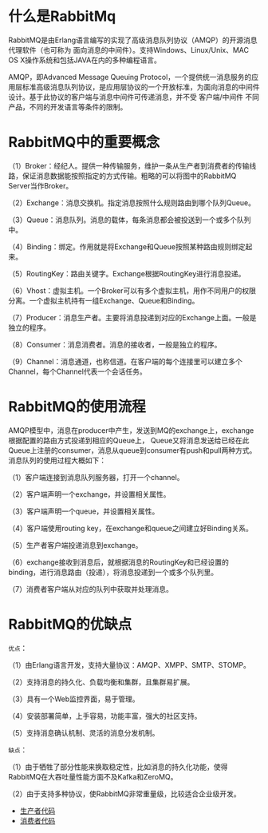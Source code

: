 # 什么是RabbitMq
 RabbitMQ是由Erlang语言编写的实现了高级消息队列协议（AMQP）的开源消息代理软件（也可称为 面向消息的中间件）。支持Windows、Linux/Unix、MAC OS X操作系统和包括JAVA在内的多种编程语言。

 AMQP，即Advanced Message Queuing Protocol，一个提供统一消息服务的应用层标准高级消息队列协议，是应用层协议的一个开放标准，为面向消息的中间件设计。基于此协议的客户端与消息中间件可传递消息，并不受 客户端/中间件 不同产品，不同的开发语言等条件的限制。
 
# RabbitMQ中的重要概念

（1）Broker：经纪人。提供一种传输服务，维护一条从生产者到消费者的传输线路，保证消息数据能按照指定的方式传输。粗略的可以将图中的RabbitMQ Server当作Broker。

（2）Exchange：消息交换机。指定消息按照什么规则路由到哪个队列Queue。

（3）Queue：消息队列。消息的载体，每条消息都会被投送到一个或多个队列中。

（4）Binding：绑定。作用就是将Exchange和Queue按照某种路由规则绑定起来。

（5）RoutingKey：路由关键字。Exchange根据RoutingKey进行消息投递。

（6）Vhost：虚拟主机。一个Broker可以有多个虚拟主机，用作不同用户的权限分离。一个虚拟主机持有一组Exchange、Queue和Binding。

（7）Producer：消息生产者。主要将消息投递到对应的Exchange上面。一般是独立的程序。

（8）Consumer：消息消费者。消息的接收者，一般是独立的程序。

（9）Channel：消息通道，也称信道。在客户端的每个连接里可以建立多个Channel，每个Channel代表一个会话任务。

# RabbitMQ的使用流程
 AMQP模型中，消息在producer中产生，发送到MQ的exchange上，exchange根据配置的路由方式投递到相应的Queue上，
 Queue又将消息发送给已经在此Queue上注册的consumer，消息从queue到consumer有push和pull两种方式。消息队列的使用过程大概如下：

（1）客户端连接到消息队列服务器，打开一个channel。

（2）客户端声明一个exchange，并设置相关属性。

（3）客户端声明一个queue，并设置相关属性。

（4）客户端使用routing key，在exchange和queue之间建立好Binding关系。

（5）生产者客户端投递消息到exchange。

（6）exchange接收到消息后，就根据消息的RoutingKey和已经设置的binding，进行消息路由（投递），将消息投递到一个或多个队列里。

（7）消费者客户端从对应的队列中获取并处理消息。

# RabbitMQ的优缺点
`优点`：

（1）由Erlang语言开发，支持大量协议：AMQP、XMPP、SMTP、STOMP。

（2）支持消息的持久化、负载均衡和集群，且集群易扩展。

（3）具有一个Web监控界面，易于管理。

（4）安装部署简单，上手容易，功能丰富，强大的社区支持。

（5）支持消息确认机制、灵活的消息分发机制。

`缺点`：

（1）由于牺牲了部分性能来换取稳定性，比如消息的持久化功能，使得RabbitMQ在大吞吐量性能方面不及Kafka和ZeroMQ。

（2）由于支持多种协议，使RabbitMQ非常重量级，比较适合企业级开发。 

- [生产者代码](../../mq/src/rabbitMq/controllers/RabbitProductControllers.java)
- [消费者代码](../../mq/src/rabbitMq/controllers/RabbitCustomerControllers.java)
